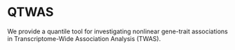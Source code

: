 # QTWAS

We provide a quantile tool for investigating nonlinear gene-trait associations in Transcriptome-Wide Association Analysis (TWAS). 

